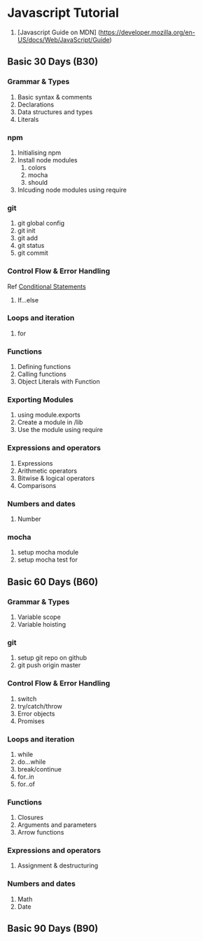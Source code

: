 # Javascript Tutorial 

1. [Javascript Guide on MDN] (https://developer.mozilla.org/en-US/docs/Web/JavaScript/Guide)


## Basic 30 Days (B30)

### Grammar & Types
1. Basic syntax & comments
1. Declarations
1. Data structures and types
1. Literals 

### npm
1. Initialising npm  
1. Install node modules 
	1. colors
	1. mocha
	1. should 
1. Inlcuding node modules using require

### git 
1. git global config 
1. git init 
1. git add
1. git status 
1. git commit 

### Control Flow & Error Handling 
Ref [Conditional Statements](http://mzl.la/1GGJSuf)

1. If...else

### Loops and iteration
1. for

### Functions

1. Defining functions
1. Calling functions
1. Object Literals with Function

### Exporting Modules
1. using module.exports
1. Create a module in /lib
2. Use the module using require

### Expressions and operators
1. Expressions
1. Arithmetic operators
1. Bitwise & logical operators
1. Comparisons

### Numbers and dates
1. Number


### mocha
1. setup mocha module
1. setup mocha test for 


## Basic 60 Days (B60)

### Grammar & Types
1. Variable scope
1. Variable hoisting

### git 
1. setup git repo on github
1. git push origin master

### Control Flow & Error Handling 
1. switch
1. try/catch/throw
1. Error objects
1. Promises

### Loops and iteration
1. while
1. do...while
1. break/continue
1. for..in
1. for..of

### Functions

1. Closures
1. Arguments and parameters
1. Arrow functions

### Expressions and operators
1. Assignment & destructuring

### Numbers and dates
1. Math
1. Date

## Basic 90  Days (B90)
